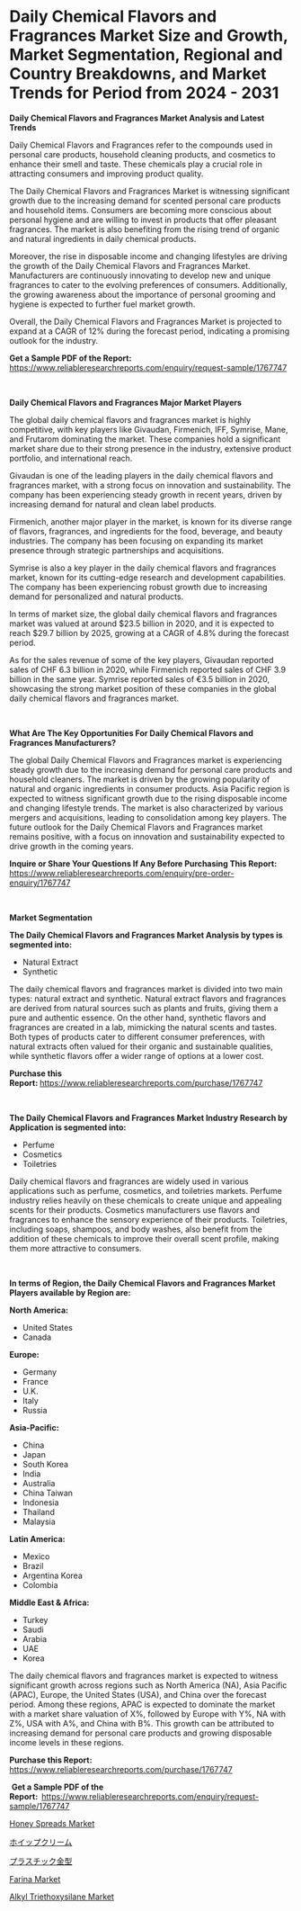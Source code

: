 <p><h1>Daily Chemical Flavors and Fragrances Market Size and Growth, Market Segmentation, Regional and Country Breakdowns, and Market Trends for Period from 2024 -  2031</h1></p><p><strong>Daily Chemical Flavors and Fragrances Market Analysis and Latest Trends</strong></p>
<p><p>Daily Chemical Flavors and Fragrances refer to the compounds used in personal care products, household cleaning products, and cosmetics to enhance their smell and taste. These chemicals play a crucial role in attracting consumers and improving product quality.</p><p>The Daily Chemical Flavors and Fragrances Market is witnessing significant growth due to the increasing demand for scented personal care products and household items. Consumers are becoming more conscious about personal hygiene and are willing to invest in products that offer pleasant fragrances. The market is also benefiting from the rising trend of organic and natural ingredients in daily chemical products.</p><p>Moreover, the rise in disposable income and changing lifestyles are driving the growth of the Daily Chemical Flavors and Fragrances Market. Manufacturers are continuously innovating to develop new and unique fragrances to cater to the evolving preferences of consumers. Additionally, the growing awareness about the importance of personal grooming and hygiene is expected to further fuel market growth.</p><p>Overall, the Daily Chemical Flavors and Fragrances Market is projected to expand at a CAGR of 12% during the forecast period, indicating a promising outlook for the industry.</p></p>
<p><strong>Get a Sample PDF of the Report:&nbsp;</strong> <a href="https://www.reliableresearchreports.com/enquiry/request-sample/1767747">https://www.reliableresearchreports.com/enquiry/request-sample/1767747</a></p>
<p>&nbsp;</p>
<p><strong>Daily Chemical Flavors and Fragrances Major Market Players</strong></p>
<p><p>The global daily chemical flavors and fragrances market is highly competitive, with key players like Givaudan, Firmenich, IFF, Symrise, Mane, and Frutarom dominating the market. These companies hold a significant market share due to their strong presence in the industry, extensive product portfolio, and international reach.</p><p>Givaudan is one of the leading players in the daily chemical flavors and fragrances market, with a strong focus on innovation and sustainability. The company has been experiencing steady growth in recent years, driven by increasing demand for natural and clean label products.</p><p>Firmenich, another major player in the market, is known for its diverse range of flavors, fragrances, and ingredients for the food, beverage, and beauty industries. The company has been focusing on expanding its market presence through strategic partnerships and acquisitions.</p><p>Symrise is also a key player in the daily chemical flavors and fragrances market, known for its cutting-edge research and development capabilities. The company has been experiencing robust growth due to increasing demand for personalized and natural products.</p><p>In terms of market size, the global daily chemical flavors and fragrances market was valued at around $23.5 billion in 2020, and it is expected to reach $29.7 billion by 2025, growing at a CAGR of 4.8% during the forecast period. </p><p>As for the sales revenue of some of the key players, Givaudan reported sales of CHF 6.3 billion in 2020, while Firmenich reported sales of CHF 3.9 billion in the same year. Symrise reported sales of €3.5 billion in 2020, showcasing the strong market position of these companies in the global daily chemical flavors and fragrances market.</p></p>
<p>&nbsp;</p>
<p><strong>What Are The Key Opportunities For Daily Chemical Flavors and Fragrances Manufacturers?</strong></p>
<p><p>The global Daily Chemical Flavors and Fragrances market is experiencing steady growth due to the increasing demand for personal care products and household cleaners. The market is driven by the growing popularity of natural and organic ingredients in consumer products. Asia Pacific region is expected to witness significant growth due to the rising disposable income and changing lifestyle trends. The market is also characterized by various mergers and acquisitions, leading to consolidation among key players. The future outlook for the Daily Chemical Flavors and Fragrances market remains positive, with a focus on innovation and sustainability expected to drive growth in the coming years.</p></p>
<p><strong>Inquire or Share Your Questions If Any Before Purchasing This Report:</strong> <a href="https://www.reliableresearchreports.com/enquiry/pre-order-enquiry/1767747">https://www.reliableresearchreports.com/enquiry/pre-order-enquiry/1767747</a></p>
<p>&nbsp;</p>
<p><strong>Market Segmentation</strong></p>
<p><strong>The Daily Chemical Flavors and Fragrances Market Analysis by types is segmented into:</strong></p>
<p><ul><li>Natural Extract</li><li>Synthetic</li></ul></p>
<p><p>The daily chemical flavors and fragrances market is divided into two main types: natural extract and synthetic. Natural extract flavors and fragrances are derived from natural sources such as plants and fruits, giving them a pure and authentic essence. On the other hand, synthetic flavors and fragrances are created in a lab, mimicking the natural scents and tastes. Both types of products cater to different consumer preferences, with natural extracts often valued for their organic and sustainable qualities, while synthetic flavors offer a wider range of options at a lower cost.</p></p>
<p><strong>Purchase this Report:&nbsp;</strong><a href="https://www.reliableresearchreports.com/purchase/1767747">https://www.reliableresearchreports.com/purchase/1767747</a></p>
<p>&nbsp;</p>
<p><strong>The Daily Chemical Flavors and Fragrances Market Industry Research by Application is segmented into:</strong></p>
<p><ul><li>Perfume</li><li>Cosmetics</li><li>Toiletries</li></ul></p>
<p><p>Daily chemical flavors and fragrances are widely used in various applications such as perfume, cosmetics, and toiletries markets. Perfume industry relies heavily on these chemicals to create unique and appealing scents for their products. Cosmetics manufacturers use flavors and fragrances to enhance the sensory experience of their products. Toiletries, including soaps, shampoos, and body washes, also benefit from the addition of these chemicals to improve their overall scent profile, making them more attractive to consumers.</p></p>
<p>&nbsp;</p>
<p><strong>In terms of Region, the Daily Chemical Flavors and Fragrances Market Players available by Region are:</strong></p>
<p>
    <p> <strong> North America: </strong>
        <ul>
            <li>United States</li>
            <li>Canada</li>
        </ul>
        </p> 
    <p> <strong> Europe: </strong>
        <ul>
            <li>Germany</li>
            <li>France</li>
            <li>U.K.</li>
            <li>Italy</li>
            <li>Russia</li>
        </ul>
        </p> 
    <p> <strong> Asia-Pacific: </strong>
        <ul>
            <li>China</li>
            <li>Japan</li>
            <li>South Korea</li>
            <li>India</li>
            <li>Australia</li>
            <li>China Taiwan</li>
            <li>Indonesia</li>
            <li>Thailand</li>
            <li>Malaysia</li>
        </ul>
        </p> 
    <p> <strong> Latin America: </strong>
        <ul>
            <li>Mexico</li>
            <li>Brazil</li>
            <li>Argentina Korea</li>
            <li>Colombia</li>
        </ul>
        </p> 
    <p> <strong> Middle East & Africa: </strong>
        <ul>
            <li>Turkey</li>
            <li>Saudi</li>
            <li>Arabia</li>
            <li>UAE</li>
            <li>Korea</li>
        </ul>
    </p>
    </p>
<p><p>The daily chemical flavors and fragrances market is expected to witness significant growth across regions such as North America (NA), Asia Pacific (APAC), Europe, the United States (USA), and China over the forecast period. Among these regions, APAC is expected to dominate the market with a market share valuation of X%, followed by Europe with Y%, NA with Z%, USA with A%, and China with B%. This growth can be attributed to increasing demand for personal care products and growing disposable income levels in these regions.</p></p>
<p><strong>Purchase this Report: </strong><a href="https://www.reliableresearchreports.com/purchase/1767747">https://www.reliableresearchreports.com/purchase/1767747</a></p>
<p>&nbsp;<strong>Get a Sample PDF of the Report:&nbsp;&nbsp;</strong><a href="https://www.reliableresearchreports.com/enquiry/request-sample/1767747">https://www.reliableresearchreports.com/enquiry/request-sample/1767747</a></p>
<p><strong></strong></p>
<p><p><a href="https://issuu.com/reportprime-2/docs/honey-spreads-market-size-2030.pptx">Honey Spreads Market</a></p><p><a href="https://github.com/xnljig2898992/Market-Research-Report-List-1/blob/main/5849965774.md">ホイップクリーム</a></p><p><a href="https://github.com/adcxff01450218/Market-Research-Report-List-1/blob/main/7743334775.md">プラスチック金型</a></p><p><a href="https://issuu.com/reportprime-2/docs/farina-market-size-2030.pptx">Farina Market</a></p><p><a href="https://github.com/sonuprakash1/Market-Research-Report-List-1/blob/main/alkyl-triethoxysilane-market.md">Alkyl Triethoxysilane Market</a></p></p>